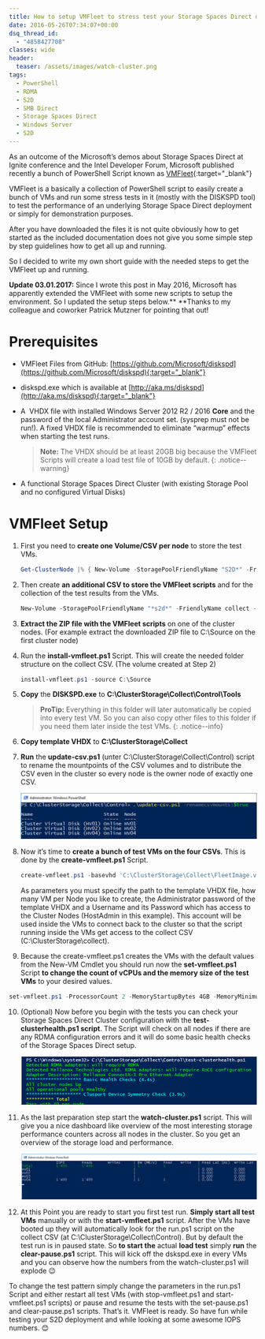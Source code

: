 ```yaml
---
title: How to setup VMFleet to stress test your Storage Spaces Direct deployment
date: 2016-05-26T07:34:07+00:00
dsq_thread_id:
  - "4858427708"
classes: wide
header:
  teaser: /assets/images/watch-cluster.png
tags:
  - PowerShell
  - RDMA
  - S2D
  - SMB Direct
  - Storage Spaces Direct
  - Windows Server
  - S2D
---
```

As an outcome of the Microsoft’s demos about Storage Spaces Direct at Ignite conference and the Intel Developer Forum, Microsoft published recently a bunch of PowerShell Script known as [VMFleet](https://blogs.technet.microsoft.com/filecab/2016/04/11/diskspd-now-on-github-and-the-mysterious-vmfleet-released/){:target="_blank"}

VMFleet is a basically a collection of PowerShell script to easily create a bunch of VMs and run some stress tests in it (mostly with the DISKSPD tool) to test the performance of an underlying Storage Space Direct deployment or simply for demonstration purposes.

After you have downloaded the files it is not quite obviously how to get started as the included documentation does not give you some simple step by step guidelines how to get all up and running.

So I decided to write my own short guide with the needed steps to get the VMFleet up and running.

**Update 03.01.2017:** Since I wrote&nbsp;this post in May 2016,&nbsp;Microsoft has apparently extended&nbsp;the VMFleet with some new scripts to setup the environment.&nbsp;So I updated the setup steps below.**&nbsp;**Thanks to my colleague and coworker Patrick Mutzner for pointing that out!

# Prerequisites

* VMFleet Files from GitHub: [https://github.com/Microsoft/diskspd](https://github.com/Microsoft/diskspd){:target="_blank"}
* diskspd.exe which is available at [http://aka.ms/diskspd](http://aka.ms/diskspd){:target="_blank"}
* A &nbsp;VHDX file with installed Windows Server 2012 R2 / 2016&nbsp;**Core** and the password of the local Administrator account&nbsp;set. (sysprep must not be run!).  A fixed VHDX file is recommended to eliminate &#8220;warmup&#8221; effects when starting the test runs.

    >**Note:** The VHDX should be at least 20GB big because the VMFleet Scripts will create a load test file of 10GB by default.
    {: .notice--warning}
* A functional Storage Spaces Direct Cluster (with existing Storage Pool and no configured Virtual Disks)

# VMFleet Setup

1. First you need to **create one Volume/CSV per node** to store the test VMs.

    ``` powershell
    Get-ClusterNode |% { New-Volume -StoragePoolFriendlyName "S2D*" -FriendlyName $_ -FileSystem CSVFS_ReFS -StorageTierfriendlyNames Performance,Capacity -StorageTierSizes 1TB , 200GB }
    ```

2. Then create **an additional CSV&nbsp;to store the VMFleet scripts** and for the collection of the test results from the VMs.

    ``` powershell
    New-Volume -StoragePoolFriendlyName "*s2d*" -FriendlyName collect -FileSystem CSVFS_ReFS -StorageTierFriendlyNames Capacity -StorageTierSizes 1TB
    ```

3. **Extract the ZIP file with the VMFleet scripts** on one of the cluster nodes.
(For example extract the downloaded ZIP file to C:\Source on the first cluster node)

4. Run the **install-vmfleet.ps1** Script. This will create the needed folder structure on the collect CSV. (The volume created at Step 2)

    ``` powershell
    install-vmfleet.ps1 -source C:\Source
    ```

5. **Copy** the **DISKSPD.exe** to **C:\ClusterStorage\Collect\Control\Tools**
    > **ProTip:** Everything in this folder will later automatically be copied into every test VM. So you can also copy other files to this folder if you need them later inside the test VMs.
    {: .notice--info}

6. **Copy template VHDX** to **C:\ClusterStorage\Collect**

7. **Run** the **update-csv.ps1** (unter C:\ClusterStorage\Collect\Control) script to rename the mountpoints of the CSV volumes and to distribute the CSV even in the cluster so every node is the owner node of exactly one CSV.

    ![updatecsv](/assets/images/update-csv.png)

8. Now it’s time to **create a bunch of test VMs on the four CSVs**. This is done by the **create-vmfleet.ps1** Script.

    ```powershell
    create-vmfleet.ps1 -basevhd 'C:\ClusterStorage\Collect\FleetImage.vhdx' -vms 10 -adminpass P@55w0rd! -connectuser HostAdmin -connectpass HostAdminPass
    ```

    As parameters you must specify the path to the template VHDX file, how many VM per Node you like to create, the Administrator password of the template VHDX and a Username and its Password which has access to the Cluster Nodes (HostAdmin in this example). This account will be used inside the VMs to connect back to the cluster so that the script running inside the VMs get access to the collect CSV (C:\ClusterStorage\collect).

9. Because the create-vmfleet.ps1 creates the VMs with the default values from the New-VM Cmdlet you should run now the **set-vmfleet.ps1** Script **to change the count of vCPUs and the memory size of the test VMs** to your desired values.
```powershell
set-vmfleet.ps1 -ProcessorCount 2 -MemoryStartupBytes 4GB -MemoryMinimumBytes 4GB -MemoryMaximumBytes 4GB
```

10. (Optional) Now before you begin with the tests you can check your Storage Spaces Direct Cluster configuration with the **test-clusterhealth.ps1 script**. The Script will check on all nodes if there are any RDMA configuration errors and it will do some basic health checks of the Storage Spaces Direct setup.

    ![testcluster](/assets/images/test-cluster.png)

11. As the last preparation step start the **watch-cluster.ps1** script. This will give you a nice dashboard like overview of the most interesting storage performance counters across all nodes in the cluster. So you get an overview of the storage load and performance.

    ![watchcluster](/assets/images/watch-cluster.png)

12. At this Point you are ready to start you first test run. **Simply start all test VMs** manually or with the **start-vmfleet.ps1** script. After the VMs have booted up they will automatically look for the run.ps1 script on the collect CSV (at C:\ClusterStorage\Collect\Control). But by default the test run is in paused state. So **to start the** actual **load test** simply **run** the **clear-pause.ps1** script. This will kick off the dskspd.exe in every VMs and you can observe how the numbers from the watch-cluster.ps1 will explode 😉

To change the test pattern simply change the parameters in the run.ps1 Script and either restart all test VMs (with stop-vmfleet.ps1 and start-vmfleet.ps1 scripts) or pause and resume the tests with the set-pause.ps1 and clear-pause.ps1 scripts.
That’s it. VMFleet is ready. So have fun while testing your S2D deployment and while looking at some awesome IOPS numbers. 😊